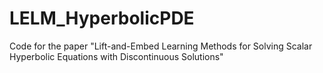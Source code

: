 # LELM_HyperbolicPDE
Code for the paper "Lift-and-Embed Learning Methods for Solving Scalar Hyperbolic Equations with Discontinuous Solutions"
